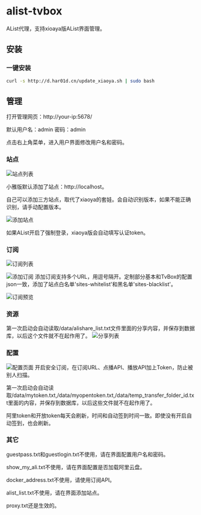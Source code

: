 # alist-tvbox
AList代理，支持xioaya版AList界面管理。
## 安装
### 一键安装
```bash
curl -s http://d.har01d.cn/update_xiaoya.sh | sudo bash
```
## 管理
打开管理网页：http://your-ip:5678/ 

默认用户名：admin 密码：admin

点击右上角菜单，进入用户界面修改用户名和密码。

### 站点
![站点列表](https://github.com/power721/alist-tvbox/blob/2ff3a3f910cb998e6db9a7684cf697c54be235ce/doc/atv_sites.png)

小雅版默认添加了站点：http://localhost。

自己可以添加三方站点，取代了xiaoya的套娃。会自动识别版本，如果不能正确识别，请手动配置版本。

![添加站点](https://github.com/power721/alist-tvbox/blob/2ff3a3f910cb998e6db9a7684cf697c54be235ce/doc/atv_site_config.png)

如果AList开启了强制登录，xiaoya版会自动填写认证token。

### 订阅
![订阅列表](https://github.com/power721/alist-tvbox/blob/2ff3a3f910cb998e6db9a7684cf697c54be235ce/doc/atv_sub.png)

![添加订阅](https://github.com/power721/alist-tvbox/blob/2ff3a3f910cb998e6db9a7684cf697c54be235ce/doc/atv_sub_config.png)
添加订阅支持多个URL，用逗号隔开。定制部分基本和TvBox的配置json一致，添加了站点白名单'sites-whitelist'和黑名单'sites-blacklist'。

![订阅预览](https://github.com/power721/alist-tvbox/blob/2ff3a3f910cb998e6db9a7684cf697c54be235ce/screenshots/atv_sub_data.png)

### 资源
第一次启动会自动读取/data/alishare_list.txt文件里面的分享内容，并保存到数据库，以后这个文件就不在起作用了。
![分享列表](https://github.com/power721/alist-tvbox/blob/2ff3a3f910cb998e6db9a7684cf697c54be235ce/doc/atv_shares.png)


### 配置
![配置页面](https://github.com/power721/alist-tvbox/blob/2ff3a3f910cb998e6db9a7684cf697c54be235ce/doc/atv_shares.png)
开启安全订阅，在订阅URL、点播API、播放API加上Token，防止被别人扫描。

第一次启动会自动读取/data/mytoken.txt,/data/myopentoken.txt,/data/temp_transfer_folder_id.txt里面的内容，并保存到数据库，以后这些文件就不在起作用了。

阿里token和开放token每天会刷新，时间和自动签到时间一致。即使没有开启自动签到，也会刷新。

### 其它
guestpass.txt和guestlogin.txt不使用，请在界面配置用户名和密码。

show_my_ali.txt不使用，请在界面配置是否加载阿里云盘。

docker_address.txt不使用，请使用订阅API。

alist_list.txt不使用，请在界面添加站点。

proxy.txt还是生效的。
